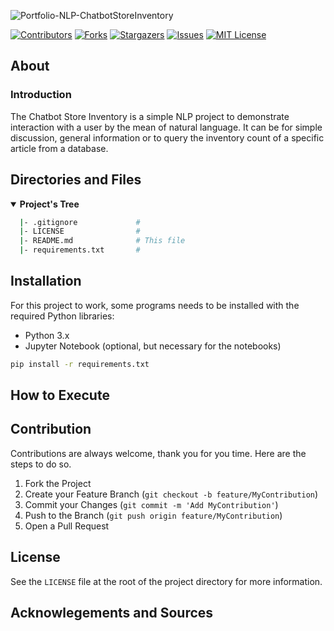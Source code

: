 <!-- Repo's Banner -->
![Portfolio-NLP-ChatbotStoreInventory](https://user-images.githubusercontent.com/42849270/155863780-d74b38db-afd6-4731-be15-b4f285d4446a.png)



<!-- Shield Badges -->
[![Contributors][contributors-shield]][contributors-url]
[![Forks][forks-shield]][forks-url]
[![Stargazers][stars-shield]][stars-url]
[![Issues][issues-shield]][issues-url]
[![MIT License][license-shield]][license-url]



<!-- Description of the Project -->
## About


### Introduction
The Chatbot Store Inventory is a simple NLP project to demonstrate interaction with a user by the mean of natural language. It can be for simple discussion, general information or to query the inventory count of a specific article from a database.



<!-- Repo's Content Tree -->
## Directories and Files
<details open>
  <summary><b>Project's Tree</b></summary>
    
  ``` bash
    |- .gitignore             #
    |- LICENSE                #
    |- README.md              # This file
    |- requirements.txt       #
  ```
</details>


<!-- Getting Started -->
## Installation
For this project to work, some programs needs to be installed with the required Python libraries:
- Python 3.x
- Jupyter Notebook (optional, but necessary for the notebooks)

``` bash
pip install -r requirements.txt
```


## How to Execute



<!-- Contribution -->
## Contribution

Contributions are always welcome, thank you for you time. Here are the steps to do so.

1. Fork the Project
2. Create your Feature Branch (`git checkout -b feature/MyContribution`)
3. Commit your Changes (`git commit -m 'Add MyContribution'`)
4. Push to the Branch (`git push origin feature/MyContribution`)
5. Open a Pull Request



<!-- License -->
## License

See the `LICENSE` file at the root of the project directory for more information.



<!-- Acknowlegements and Sources -->
## Acknowlegements and Sources




<!-- md links & imgs -->
<!-- https://www.markdownguide.org/basic-syntax/#reference-style-links -->
[contributors-shield]: https://img.shields.io/github/contributors/steve-levesque/Portfolio-NLP-ChatbotStoreInventory.svg?style=for-the-badge
[contributors-url]: https://github.com/steve-levesque/Portfolio-NLP-ChatbotStoreInventory/graphs/contributors
[forks-shield]: https://img.shields.io/github/forks/steve-levesque/Portfolio-NLP-ChatbotStoreInventory.svg?style=for-the-badge
[forks-url]: https://github.com/steve-levesque/Portfolio-NLP-ChatbotStoreInventory/network/members
[stars-shield]: https://img.shields.io/github/stars/steve-levesque/Portfolio-NLP-ChatbotStoreInventory.svg?style=for-the-badge
[stars-url]: https://github.com/steve-levesque/Portfolio-NLP-ChatbotStoreInventory/stargazers
[issues-shield]: https://img.shields.io/github/issues/steve-levesque/Portfolio-NLP-ChatbotStoreInventory.svg?style=for-the-badge
[issues-url]: https://github.com/steve-levesque/Portfolio-NLP-ChatbotStoreInventory/issues
[license-shield]: https://img.shields.io/github/license/steve-levesque/Portfolio-NLP-ChatbotStoreInventory.svg?style=for-the-badge
[license-url]: https://github.com/steve-levesque/Portfolio-NLP-ChatbotStoreInventory/blob/main/LICENSE
